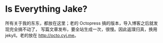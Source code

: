 # Is Everything Jake?

所有关于我的东东，都放在这里；老的 Octopress 搞的版本，导入博客之后就发现完全搞不动了，
写篇文章发布，要全站生成一次，很慢。因此返璞归真，换用 jekyll。老的放在 <http://octo.cyj.me>。